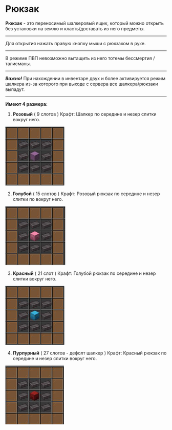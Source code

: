# Рюкзак
**Рюкзак** - это переносимый шалкеровый ящик, который можно открыть без установки на землю и класть/доставать из него предметы.
___
Для открытия нажать правую кнопку мыши с рюкзаком в руке.
___
В режиме ПВП невозможно вытащить из него тотемы бессмертия / талисманы.
___
***Важно!*** При нахождении в инвентаре двух и более активируется режим шалкера из-за которого при выходе с сервера все шалкера/рюкзаки выпадут.
___
**Имеют 4 размера:**
1. **Розовый** ( 9 слотов ) Крафт: Шалкер по середине и незер слитки вокруг него.

![розовый](https://github.com/EazyPizyy/wiki/blob/b2b89e2370fbc573a03f6cc56e4204241c12b97a/assets/1.jpg)

2. **Голубой** ( 15 слотов ) Крафт: Розовый рюкзак по середине и незер слитки по вокруг него.

![голубой](https://github.com/EazyPizyy/wiki/blob/b2b89e2370fbc573a03f6cc56e4204241c12b97a/assets/2.jpg)

3. **Красный** ( 21 слот ) Крафт: Голубой рюкзак по середине и незер слитки вокруг него.

![красный](https://github.com/EazyPizyy/wiki/blob/b2b89e2370fbc573a03f6cc56e4204241c12b97a/assets/3.jpg)

4. **Пурпурный** ( 27 слотов - дефолт шалкер ) Крафт: Красный рюкзак по середине и незер слитки вокруг него.

![пурпурный](https://github.com/EazyPizyy/wiki/blob/b2b89e2370fbc573a03f6cc56e4204241c12b97a/assets/4.jpg)
